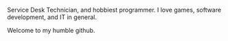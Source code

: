 Service Desk Technician, and hobbiest programmer. 
I love games, software development, and IT in general.

Welcome to my humble github. 
